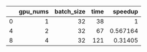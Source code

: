 |    |   gpu_nums |   batch_size |   time |   speedup |
|---:|-----------:|-------------:|-------:|----------:|
|  0 |          1 |           32 |     38 |  1        |
|  4 |          2 |           32 |     67 |  0.567164 |
|  8 |          4 |           32 |    121 |  0.31405  |